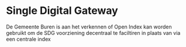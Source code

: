 # Single Digital Gateway

De Gemeente Buren is aan het verkennen of Open Index kan worden gebruikt om de SDG voorziening decentraal te faciltiren in plaats van via een centrale index


